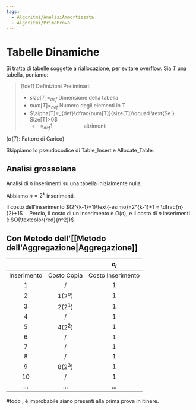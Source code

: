 ```yaml
---
tags:
  - Algoritmi/AnalisiAmmortizzata
  - Algoritmi/PrimaProva
---
```

# Tabelle Dinamiche

Si tratta di tabelle soggette a riallocazione, per evitare overflow.
Sia $T$ una tabella, poniamo: 

>[!def] Definizioni Preliminari:
>- $size[T]=_{def}$ Dimensione della tabella
>- $num[T]=_{def}$ Numero degli elementi in T
>- $\alpha(T)=_{def}\dfrac{num[T]}{size[T]}\qquad \text{Se } Size[T]>0$
>	- $\ =_{def} 1 \quad\qquad\qquad\text{ altrimenti}$

($\alpha(T)$: Fattore di Carico) 

Skippiamo lo pseudocodice di $\text{Table\_Insert}$ e $\text{Allocate\_Table}$.

## Analisi grossolana

Analisi di $n$ inserimenti su una tabella inizialmente nulla.

Abbiamo $n=2^k$ inserimenti. 

Il costo dell'inserimento $(2^{k-1}+1)\text{-esimo}=2^{k-1}+1 = \dfrac{n}{2}+1$ 
Perciò, il costo di un inserimento è $O(n)$, e il costo di $n$ inserimenti è $O(\textcolor{red}{n^2})$

## Con Metodo dell'[[Metodo dell'Aggregazione|Aggregazione]]

|             |   | $c_{i}$           |
|:-----------:|:-----------:|:-----------------:|
| Inserimento | Costo Copia | Costo Inserimento |
|           1 | /           |                 1 |
|           2 |           1($2^0$) |                 1 |
|           3 |           2($2^1$) |                 1 |
|           4 | /           |                 1 |
|           5 |           4($2^2$) |                 1 |
|           6 | /           |                 1 |
|           7 | /           |                 1 |
|           8 | /           |                 1 |
|           9 |           8($2^3$) |                 1 |
|          10 | /           |                 1 |
| ...         | ...         | ...               |  

#todo , è improbabile siano presenti alla prima prova in itinere.